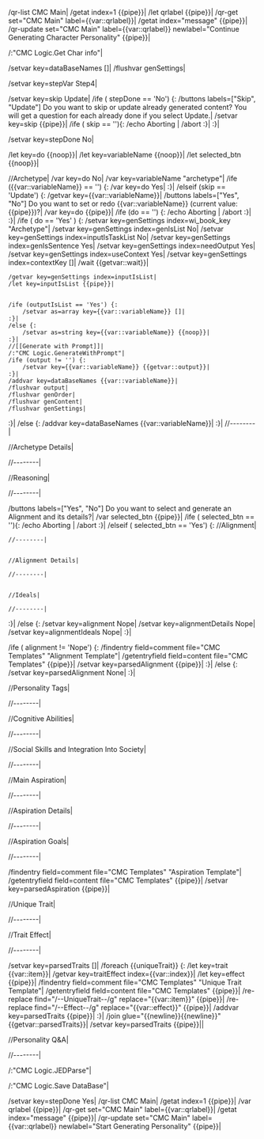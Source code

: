 /qr-list CMC Main|
/getat index=1 {{pipe}}|
/let qrlabel {{pipe}}|
/qr-get set="CMC Main" label={{var::qrlabel}}|
/getat index="message" {{pipe}}|
/qr-update set="CMC Main" label={{var::qrlabel}} newlabel="Continue Generating Character Personality" {{pipe}}|

/:"CMC Logic.Get Char info"|

/setvar key=dataBaseNames []|
/flushvar genSettings|

/setvar key=stepVar Step4|

/setvar key=skip Update|
/ife ( stepDone == 'No') {:
	/buttons labels=["Skip", "Update"] Do you want to skip or update already generated content? You will get a question for each already done if you select Update.|
	/setvar key=skip {{pipe}}|
	/ife ( skip == ''){:
		/echo Aborting |
		/abort
	:}|
:}|

/setvar key=stepDone No|

/let key=do {{noop}}|
/let key=variableName {{noop}}|
/let selected_btn {{noop}}|

//Archetype|
/var key=do No|
/var key=variableName "archetype"|
/ife ({{var::variableName}} == '') {:
    /var key=do Yes|
:}|
/elseif (skip == 'Update') {:
    /getvar key={{var::variableName}}|
    /buttons labels=["Yes", "No"] Do you want to set or redo {{var::variableName}} (current value: {{pipe}})?|
    /var key=do {{pipe}}|
    /ife (do == '') {:
        /echo Aborting |
        /abort
    :}|
:}|
/ife ( do == 'Yes' ) {:
	/setvar key=genSettings index=wi_book_key "Archetype"|
	/setvar key=genSettings index=genIsList No|
	/setvar key=genSettings index=inputIsTaskList No|
	/setvar key=genSettings index=genIsSentence Yes|
	/setvar key=genSettings index=needOutput Yes|
	/setvar key=genSettings index=useContext Yes|
	/setvar key=genSettings index=contextKey []|
	/wait {{getvar::wait}}|
	
	/getvar key=genSettings index=inputIsList|
	/let key=inputIsList {{pipe}}|
	
	
	/ife (outputIsList == 'Yes') {:
		/setvar as=array key={{var::variableName}} []|
	:}|
	/else {:
		/setvar as=string key={{var::variableName}} {{noop}}|
	:}|
	//[[Generate with Prompt]]|
	/:"CMC Logic.GenerateWithPrompt"|
	/ife (output != '') {:
		/setvar key={{var::variableName}} {{getvar::output}}|
	:}|
	/addvar key=dataBaseNames {{var::variableName}}|
	/flushvar output|
	/flushvar genOrder|
	/flushvar genContent|
	/flushvar genSettings|
:}|
/else {:
	/addvar key=dataBaseNames {{var::variableName}}|
:}|
//--------|


//Archetype Details|

//--------|


//Reasoning|

//--------|


/buttons labels=["Yes", "No"] Do you want to select and generate an Alignment and its details?|
/var selected_btn {{pipe}}|
/ife ( selected_btn == ''){:
	/echo Aborting |
	/abort
:}|
/elseif ( selected_btn == 'Yes') {:
	//Alignment|
	
	//--------|
	
	
	//Alignment Details|
	
	//--------|
	
	
	//Ideals|
	
	//--------|
:}|
/else {:
	/setvar key=alignment Nope|
	/setvar key=alignmentDetails Nope|
	/setvar key=alignmentIdeals Nope|
:}|

/ife ( alignment != 'Nope') {:
	/findentry field=comment file="CMC Templates" "Alignment Template"|
	/getentryfield field=content file="CMC Templates" {{pipe}}|
	/setvar key=parsedAlignment {{pipe}}|
:}|
/else {:
	/setvar key=parsedAlignment None|
:}|


//Personality Tags|

//--------|


//Cognitive Abilities|

//--------|


//Social Skills and Integration Into Society|

//--------|


//Main Aspiration|

//--------|


//Aspiration Details|

//--------|


//Aspiration Goals|

//--------|


/findentry field=comment file="CMC Templates" "Aspiration Template"|
/getentryfield field=content file="CMC Templates" {{pipe}}|
/setvar key=parsedAspiration {{pipe}}|



//Unique Trait|

//--------|


//Trait Effect|

//--------|

/setvar key=parsedTraits []|
/foreach {{uniqueTrait}} {:
	/let key=trait {{var::item}}|
	/getvar key=traitEffect index={{var::index}}|
	/let key=effect {{pipe}}|
	/findentry field=comment file="CMC Templates" "Unique Trait Template"|
	/getentryfield field=content file="CMC Templates" {{pipe}}|
	/re-replace find="/--UniqueTrait--/g" replace="{{var::item}}" {{pipe}}|
	/re-replace find="/--Effect--/g" replace="{{var::effect}}" {{pipe}}|
	/addvar key=parsedTraits {{pipe}}|
:}|
/join glue="{{newline}}{{newline}}" {{getvar::parsedTraits}}|
/setvar key=parsedTraits {{pipe}}||

//Personality Q&A|

//--------|

/:"CMC Logic.JEDParse"|

/:"CMC Logic.Save DataBase"|

/setvar key=stepDone Yes|
/qr-list CMC Main|
/getat index=1 {{pipe}}|
/var qrlabel {{pipe}}|
/qr-get set="CMC Main" label={{var::qrlabel}}|
/getat index="message" {{pipe}}|
/qr-update set="CMC Main" label={{var::qrlabel}} newlabel="Start Generating Personality" {{pipe}}|